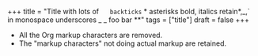 +++
title = "Title with lots of ` ` ` backticks` * asterisks bold, italics retain*,_,` in monospace underscores _ _ foo bar **"
tags = ["title"]
draft = false
+++

-   All the Org markup characters are removed.
-   The "markup characters" not doing actual markup are retained.
